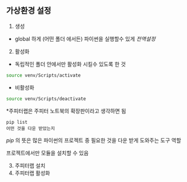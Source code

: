 ## 가상환경 설정 
1. 생성
- global 하게 (어떤 폴더 에서든) 파이썬을 실행할수 있게 *전역설정*
2. 활성화
- 독립적인 폴더 안에서만 활성화 시킬수 있도록 한 것 
```bash
source venv/Scripts/activate
```
- 비활성화
```bash 
source venv/Scripts/deactivate
```

*주피터랩은 주피터 노트북의 확장판이라고 생각하면 됨 
```
pip list 
어떤 것을 다운 받았는지 
```
*pip* 의 뜻은 많은 파이썬의 프로젝트 중 필요한 것을 다운 받게 도와주는 도구 역할

프로젝트에서만 모듈을 설치할 수 있음

3. 주피터랩 설치 
4. 주피터랩 활성화